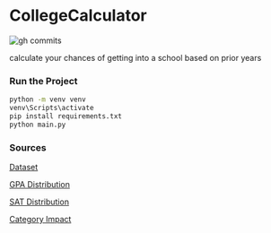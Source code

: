 # CollegeCalculator
![gh commits](https://img.shields.io/github/last-commit/GandyT/collegecalculator)

calculate your chances of getting into a school based on prior years

### Run the Project

```sh
python -m venv venv
venv\Scripts\activate
pip install requirements.txt
python main.py
```

### Sources

[Dataset](https://www.kaggle.com/datasets/yashgpt/us-college-data)

[GPA Distribution](https://blog.prepscholar.com/whats-the-average-high-school-gpa)

[SAT Distribution](https://blog.collegevine.com/wp-content/uploads/2020/01/Screen_Shot_2019-04-30_at_11.57.14_AM.png)

[Category Impact](https://nces.ed.gov/programs/digest/d17/tables/dt17_226.40.asp)